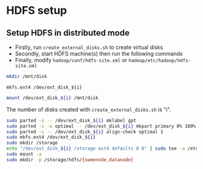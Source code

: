 # HDFS setup

## Setup HDFS in distributed mode

- Firstly, run `create_external_disks.sh` to create virtual disks
- Secondly, start HDFS machine(s) then run the following commands
- Finally, modify `hadoop/conf/hdfs-site.xml` or `hadoop/etc/hadoop/hdfs-site.xml`

```bash
mkdir /mnt/disk
```

```
mkfs.ext4 /dev/ext_disk_${i}
```

```bash
mount /dev/ext_disk_${i} /mnt/disk
```

The number of disks created with `create_external_disks.sh` is "i".

```bash
sudo parted -s -- /dev/ext_disk_${i} mklabel gpt
sudo parted -s -a optimal -- /dev/ext_disk_${i} mkpart primary 0% 100%
sudo parted -s -- /dev/ext_disk_${i} align-check optimal 1
sudo mkfs.ext4 /dev/ext_disk_${i}
sudo mkdir /storage
echo "/dev/ext_disk_${i} /storage ext4 defaults 0 0" | sudo tee -a /etc/fstab
sudo mount -a
sudo mkdir -p /storage/hdfs/{namenode,datanode}
```
